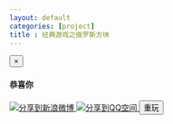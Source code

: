 ```yaml
---
layout: default
categories: [project]
title : 经典游戏之俄罗斯方块
---
```



<p style="padding: 0px;margin: 0px;">
<link rel="stylesheet" href="./tetris.css" type="text/css" />
</p>


<div class="wrapper">
  <div class="sub-wrapper">
    <div class="scroller">
        <div id="tetris">
        </div>
    </div>
  </div>
</div>

<div class="modal fade" id="myModal" tabindex="-1" role="dialog" aria-labelledby="myModalLabel" aria-hidden="true">
    <div class="modal-dialog">
    <div class="modal-content">
    <div class="modal-header">
    <button type="button" class="close" data-dismiss="modal" aria-hidden="true">×</button>
    <h4 class="modal-title">
    <strong>恭喜你</strong>
    </h4>
    </div>
    <div class="modal-body">
    <p></p>
    </div>
    <div class="modal-footer">
        <a href="" class="btn game-fenxiang game-fenxiang-weibo"  target="_blank" >
            <img src="http://www.sinaimg.cn/blog/developer/wiki/LOGO_16x16.png" alt="分享到新浪微博" >
        </a>
        <a href="" class="btn game-fenxiang game-fenxiang-qzone"  target="_blank" >
            <img src="http://qzonestyle.gtimg.cn/ac/qzone_v5/app/app_share/qz_logo.png" alt="分享到QQ空间" />
        </a>
		<button type="button" class="btn btn-danger " data-dismiss="modal">重玩</button>
		</div>
    </div>
    </div>
</div>

<script>
tk.comment.isHaveComment = false;
if(tk.isMobile.any()){
    tk.ad.isLoadGoogleJs = false;
    tk.ad.isShowPageFoot = false;
    jQuery(document).ready(function(){
        tk.ad.loadGoogleJs(true);
        $(".ad-page-footer").show();
	    tk.ad.showPageFoot("ad-page-footer","auto" ,true);
    });
}

function loadTetris() {
    var tetris = new TK.Tetris();
    var cw,ch, oneSize, pad = 1, canvasWidth, canvasHeight,w,h, one;
    
    w =  tk.min($(window).width(), screen.width, screen.availWidth);
    h =  tk.min($(window).height(), screen.height, screen.availHeight);
    var tetrisPad = 0;
    var menuHeight = 38;
    var menuPad = 15;
    var adHeight = 50;
    var boadWidth = 2;
    h -= boadWidth;
    
    //fix QQ bug
    if(tk.isMobile.QQ()){
        h -= 2;
        $("#tetris").css("border", "0px");
    }
    
    var widthNum = 10;
    
    if(tk.isMobile.any()){
        h -= menuHeight;
        tetrisPad += menuHeight;
        h -= adHeight;
        
        if(w > 754){
            h -= menuPad;
            tetrisPad += menuPad;
            
            $(".right-ad,.left-ad").hide();
            w -= 500;
            h -= 150;
            widthNum = 15;
        }
        oneSize = parseInt(w * 0.7 / widthNum);
        cw = oneSize * widthNum;
        ch = oneSize * parseInt(h/oneSize);
        //tetrisPad += (h - ch);
        $("#tetris").css("width", w+"px");
        
        //$("#tetris").css("padding-top", tetrisPad+"px");
        $("#tetris").css("padding-top", "2.7em");
    }else{
        if(w < 1400){
            w -= 700;
            h -= 150;
            oneSize = parseInt(w * 0.5 / widthNum);
            cw = oneSize * widthNum;
            ch = oneSize * parseInt(h/oneSize);
            
            $("#tetris").css("height", h+"px");
            $("#tetris").css("width", w+"px");
        }else{
            pad = 2;
            ch = 800;
            cw = 400;
            oneSize = 40;
            w = 700;
        }
    }
    
    tetris.init({
        canvasHeight : ch,
        canvasWidth : cw,
        pSize : oneSize,
        next_shap_pad : pad,
        dom : $("#tetris"),
        style : {
            "canvas" :{
                "width" : cw + "px",
                "height" : ch + "px"
            },
            "info" :{
                "width" : (w-cw) + "px",
                "height" : ch + "px"
            },
            "next_shape" : {
                "padding-bottom" : (oneSize * 3 + 10) + "px"
            }
        },
        callback : function(score){
            showMessage(score, function(){
                location.href = location.href;
            });
        }
    });


}

tk.loadJSFile("./tetris.js?t=" + tk.time(), loadTetris, true);




function setWeiBo(shareUrl, title, $dom){
    var url = "http://v.t.sina.com.cn/share/share.php?url="+encodeURI(shareUrl)+"&title="+encodeURI(title)+"&appkey=2924220432 &searchPic=false";
    $dom.attr("href", url);
}

function setQzone(shareUrl, title, $dom){
    var url = "http://sns.qzone.qq.com/cgi-bin/qzshare/cgi_qzshare_onekey?url="+shareUrl+"#0-qzone-1-68767-d020d2d2a4e8d1a374a433f596ad1440&title=经典游戏之俄罗斯方块&desc="+title+"&summary="+title+"&site=http://github.tiankonguse.com";
    $dom.attr("href", url);
}

function showMessage(score, cb) {
    var $message = $("#myModal");
    var shareUrl = "http://github.tiankonguse.com/project/tetris/";

    
    var title = "俄罗斯方块我轻松达到"+score+"分，你能打败我吗？快来挑战我吧？";
    var bodyText = "恭喜你，获得了" + score + "高分，分享给好友？";
    
    if(typeof WeixinJSBridge == 'undefined'){
        setWeiBo(shareUrl, title, $(".game-fenxiang-weibo"));
        setQzone(shareUrl, title, $(".game-fenxiang-qzone"));
    }else{
        $("#game-fenxiang").hide();
        document.title = "俄罗斯方块我轻松达到"+score+"分，你能打败我吗？快来挑战我吧？";
    }
    $message.find(".modal-body>p").text(bodyText);
    $message.modal("show");
    if (cb) {
		$message.on("hidden.bs.modal", cb);
    }
}

function preventDefault(ev) {
  ev.preventDefault()
}

document.addEventListener('touchmove', preventDefault, false)

function isScroller(el) {

  // 判断元素是否为 scroller
  return el.classList.contains('scroller')
}

document.body.addEventListener('touchmove', function (ev) {
  var target = ev.target

  // 在 scroller 上滑动，阻止事件冒泡，启用浏览器默认行为。
  if (isScroller(target)) {
    ev.stopPropagation()
  }
}, false)

</script>

